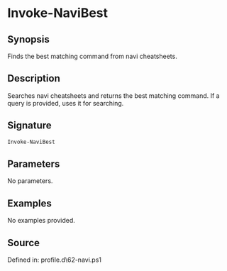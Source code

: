 # Invoke-NaviBest

## Synopsis

Finds the best matching command from navi cheatsheets.

## Description

Searches navi cheatsheets and returns the best matching command. If a query is provided, uses it for searching.

## Signature

```powershell
Invoke-NaviBest
```

## Parameters

No parameters.

## Examples

No examples provided.

## Source

Defined in: profile.d\62-navi.ps1
